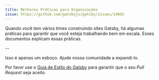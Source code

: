 ```yaml
---
title: Melhores Práticas para Organizações
issue: https://github.com/gatsbyjs/gatsby/issues/14042
---
```


Quando você tem vários times construindo sites Gatsby, há algumas práticas para garantir que você esteja trabalhando bem em escala. Esses documentos explicam essas práticas.

<GuideList slug={props.slug} />

--

Isso é apenas um esboço. Ajude nossa comunidade a expandí-lo.

Por favor use o [Guia de Estilo do Gatsby](/contributing/gatsby-style-guide/) para garantir que o seu _Pull Request_ seja aceito.
